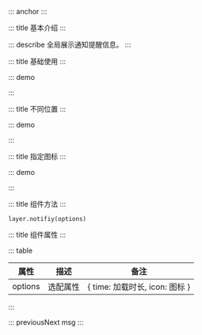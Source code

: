 ::: anchor
:::

::: title 基本介绍
:::

::: describe 全局展示通知提醒信息。
:::

::: title 基础使用
:::

::: demo

<template>
  <lay-row :space="30" >
    <lay-col :span="24">
      <lay-button type="primary" @click="baseNotifiy">右上位置</lay-button>
    </lay-col>
  </lay-row>
</template>

<script>
import { layer } from  "@layui/layer-vue"

const baseNotifiy = function() {
    layer.notifiy({
      title:"这是标题",
      time: 2000,
      content:"默认就是右上，也是用得最多的"
    })
}
</script>

:::

::: title 不同位置
:::

::: demo

<template>
  <lay-row :space="30" >
    <lay-col :span="24">
      <lay-button type="primary" @click="baseNotifiyRT">右上位置</lay-button>
      <lay-button type="primary" @click="baseNotifiyRB">右下位置</lay-button>
      <lay-button type="primary" @click="baseNotifiyLT">左上位置</lay-button>
      <lay-button type="primary" @click="baseNotifiyLB">左下位置</lay-button>
    </lay-col>
  </lay-row>
</template>

<script>
import { layer } from  "@layui/layer-vue"

const baseNotifiyRT = function() {
    layer.notifiy({
      title:"这是标题",
      content:"默认就是右上，也是用得最多的"
    })
}
const baseNotifiyRB = function() {
    layer.notifiy({
      title:"这是标题",
      content:"我出现在右下",
      offset:'rb',
    })
}
const baseNotifiyLT = function() {
    layer.notifiy({
      title:"这是标题",
      content:"我出现在左上",
      offset:'lt',
    })
}
const baseNotifiyLB = function() {
    layer.notifiy({
      title:"这是标题",
      content:"我出现在左下",
      offset:'lb',
    })
}
</script>

:::

::: title 指定图标
:::

::: demo

<template>
  <lay-row :space="30" >
    <lay-col :span="24">
      <lay-button type="primary" @click="NotifiySuccess">成功通知</lay-button>
      <lay-button type="primary" @click="NotifiyFailure">失败通知</lay-button>
      <lay-button type="primary" @click="NotifiyWarm">警告通知</lay-button>
      <lay-button type="primary" @click="NotifiyInfo">锁定通知</lay-button>
    </lay-col>
  </lay-row>
</template>

<script>
import { layer } from  "@layui/layer-vue"

const NotifiySuccess=function(){
    layer.notifiy({
      title:"Success",
      content:"默认就是右上，也是用得最多的",
      icon:1
    })
}
const NotifiyFailure=function(){
    layer.notifiy({
      title:"Error",
      content:"默认就是右上，也是用得最多的",
      icon:2
    })
}
const NotifiyWarm=function(){
    layer.notifiy({
      title:"Warming",
      content:"默认就是右上，也是用得最多的",
      icon:3
    })
}
const NotifiyInfo=function(){
    layer.notifiy({
      title:"Question",
      content:"默认就是右上，也是用得最多的",
      icon:4
    })
}
</script>

:::

::: title 组件方法
:::

```
layer.notifiy(options)
```

::: title 组件属性
:::

::: table

| 属性                | 描述   | 备注 |
| ------------------- | ------ | ----|
| options | 选配属性 | { time: 加载时长, icon: 图标 }   |

:::  

::: previousNext msg
:::